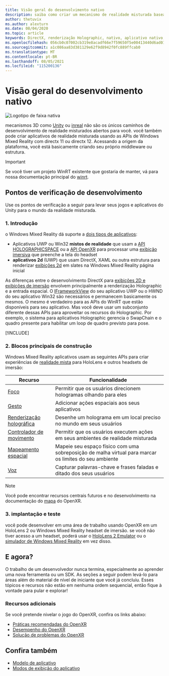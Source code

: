 ```yaml
---
title: Visão geral do desenvolvimento nativo
description: saiba como criar um mecanismo de realidade misturada baseado em DirectX usando as APIs de Windows Mixed Reality diretamente.
author: thetuvix
ms.author: alexturn
ms.date: 08/04/2020
ms.topic: article
keywords: DirectX, renderização Holographic, nativo, aplicativo nativo, WinRT, aplicativo WinRT, APIs de plataforma, mecanismo personalizado, middleware, headset de realidade misturada, headset de realidade mista do Windows, headset da realidade virtual
ms.openlocfilehash: 056cb0c07002cb319e8acadf66e7f59650f5e00413440d6ad0103aa8ee936400
ms.sourcegitcommit: a1c086aa83d381129e62f9d8942f0fc889ffcab0
ms.translationtype: MT
ms.contentlocale: pt-BR
ms.lasthandoff: 08/05/2021
ms.locfileid: "115200136"
---
```

# <a name="native-development-overview"></a>Visão geral do desenvolvimento nativo

![Logotipo de faixa nativa](../images/native_logo_banner.png)

mecanismos 3D como [Unity](../unity/unity-development-overview.md) ou [inreal](../unreal/unreal-development-overview.md) não são os únicos caminhos de desenvolvimento de realidade misturados abertos para você. você também pode criar aplicativos de realidade misturada usando as APIs de Windows Mixed Reality com directx 11 ou directx 12. Acessando a origem da plataforma, você está basicamente criando seu próprio middleware ou estrutura. 

> [!IMPORTANT]
> Se você tiver um projeto WinRT existente que gostaria de manter, vá para nossa documentação principal do [winrt](creating-a-holographic-directx-project.md). 

## <a name="development-checkpoints"></a>Pontos de verificação de desenvolvimento

Use os pontos de verificação a seguir para levar seus jogos e aplicativos do Unity para o mundo da realidade misturada.

### <a name="1-getting-started"></a>1. Introdução

o Windows Mixed Reality dá suporte a [dois tipos de aplicativos](../../design/app-views.md):
* Aplicativos UWP ou Win32 **mistos de realidade** que usam a [API HOLOGRAPHICSPACE](getting-a-holographicspace.md) ou a [API OpenXR](openxr.md) para processar uma [exibição imersiva](../../design/app-views.md) que preenche a tela do headset
* **aplicativos 2d** (UWP) que usam DirectX, XAML ou outra estrutura para renderizar [exibições 2d](../../design/app-views.md#2d-views) em slates na Windows Mixed Reality página inicial

As diferenças entre o desenvolvimento DirectX para [exibições 2D e exibições de imersão](../../design/app-views.md) envolvem principalmente a renderização Holographic e a entrada espacial. O [IFrameworkView](/uwp/api/Windows.ApplicationModel.Core.IFrameworkView) do seu aplicativo UWP ou o HWND do seu aplicativo Win32 são necessários e permanecem basicamente os mesmos. O mesmo é verdadeiro para as APIs do WinRT que estão disponíveis para seu aplicativo. Mas você deve usar um subconjunto diferente dessas APIs para aproveitar os recursos do Holographic. Por exemplo, o sistema para aplicativos Holographic gerencia o SwapChain e o quadro presente para habilitar um loop de quadro previsto para pose.

[!INCLUDE[](../includes/native-getting-started.md)]

### <a name="2-core-building-blocks"></a>2. Blocos principais de construção

Windows Mixed Reality aplicativos usam as seguintes APIs para criar experiências de [realidade mista](../../discover/mixed-reality.md) para HoloLens e outros headsets de imersão:

|  Recurso  |  Funcionalidade  |
| --- | --- |
| [Foco](../../design/gaze-and-commit.md) | Permitir que os usuários direcionem hologramas olhando para eles |
| [Gesto](../../design/gaze-and-commit.md#composite-gestures) | Adicionar ações espaciais aos seus aplicativos |
| [Renderização holográfica](../platform-capabilities-and-apis/rendering.md) | Desenhe um holograma em um local preciso no mundo em seus usuários |
| [Controlador de movimento](../../design/motion-controllers.md) | Permitir que os usuários executem ações em seus ambientes de realidade misturada |
| [Mapeamento espacial](../../design/spatial-mapping.md) | Mapeie seu espaço físico com uma sobreposição de malha virtual para marcar os limites do seu ambiente |
| [Voz](../../design/voice-input.md) | Capturar palavras-chave e frases faladas e ditado dos seus usuários |
 
> [!NOTE]
> Você pode encontrar recursos centrais futuros e no desenvolvimento na documentação do [mapa](openxr.md#roadmap) do OpenXR.

### <a name="3-deploying-and-testing"></a>3. implantação e teste

você pode desenvolver em uma área de trabalho usando OpenXR em um HoloLens 2 ou Windows Mixed Reality headset de imersão.  se você não tiver acesso a um headset, poderá usar o [HoloLens 2 Emulator](../platform-capabilities-and-apis/using-the-hololens-emulator.md) ou o [simulador de Windows Mixed Reality](../platform-capabilities-and-apis/using-the-windows-mixed-reality-simulator.md) em vez disso.

## <a name="whats-next"></a>E agora?

O trabalho de um desenvolvedor nunca termina, especialmente ao aprender uma nova ferramenta ou um SDK. As seções a seguir podem levá-lo para áreas além do material de nível de iniciante que você já concluiu. Esses tópicos e recursos não estão em nenhuma ordem sequencial, então fique à vontade para pular e explorar!

### <a name="additional-resources"></a>Recursos adicionais

Se você pretende nivelar o jogo do OpenXR, confira os links abaixo:

* [Práticas recomendadas do OpenXR](openxr-best-practices.md)
* [Desempenho do OpenXR](openxr-performance.md)
* [Solução de problemas do OpenXR](openxr-troubleshooting.md)

## <a name="see-also"></a>Confira também
* [Modelo de aplicativo](../../design/app-model.md)
* [Modos de exibição do aplicativo](../../design/app-views.md)